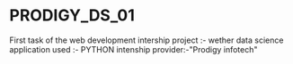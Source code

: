 # PRODIGY_DS_01
First task of the web development intership project :- wether data science application used :- PYTHON 
intenship provider:-"Prodigy infotech"
